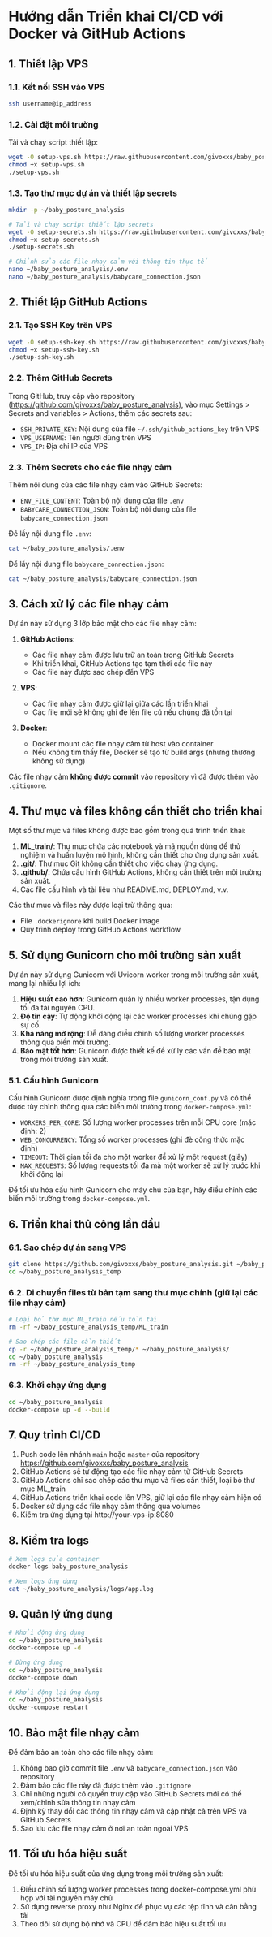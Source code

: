# Hướng dẫn Triển khai CI/CD với Docker và GitHub Actions

## 1. Thiết lập VPS

### 1.1. Kết nối SSH vào VPS
```bash
ssh username@ip_address
```

### 1.2. Cài đặt môi trường
Tải và chạy script thiết lập:
```bash
wget -O setup-vps.sh https://raw.githubusercontent.com/givoxxs/baby_posture_analysis/main/setup-vps.sh
chmod +x setup-vps.sh
./setup-vps.sh
```

### 1.3. Tạo thư mục dự án và thiết lập secrets
```bash
mkdir -p ~/baby_posture_analysis

# Tải và chạy script thiết lập secrets
wget -O setup-secrets.sh https://raw.githubusercontent.com/givoxxs/baby_posture_analysis/main/setup-secrets.sh
chmod +x setup-secrets.sh
./setup-secrets.sh

# Chỉnh sửa các file nhạy cảm với thông tin thực tế
nano ~/baby_posture_analysis/.env
nano ~/baby_posture_analysis/babycare_connection.json
```

## 2. Thiết lập GitHub Actions

### 2.1. Tạo SSH Key trên VPS

```bash
wget -O setup-ssh-key.sh https://raw.githubusercontent.com/givoxxs/baby_posture_analysis/main/setup-ssh-key.sh
chmod +x setup-ssh-key.sh
./setup-ssh-key.sh
```

### 2.2. Thêm GitHub Secrets

Trong GitHub, truy cập vào repository (https://github.com/givoxxs/baby_posture_analysis), vào mục Settings > Secrets and variables > Actions, thêm các secrets sau:

- `SSH_PRIVATE_KEY`: Nội dung của file `~/.ssh/github_actions_key` trên VPS
- `VPS_USERNAME`: Tên người dùng trên VPS
- `VPS_IP`: Địa chỉ IP của VPS

### 2.3. Thêm Secrets cho các file nhạy cảm

Thêm nội dung của các file nhạy cảm vào GitHub Secrets:

- `ENV_FILE_CONTENT`: Toàn bộ nội dung của file `.env`
- `BABYCARE_CONNECTION_JSON`: Toàn bộ nội dung của file `babycare_connection.json`

Để lấy nội dung file `.env`:
```bash
cat ~/baby_posture_analysis/.env
```

Để lấy nội dung file `babycare_connection.json`:
```bash
cat ~/baby_posture_analysis/babycare_connection.json
```

## 3. Cách xử lý các file nhạy cảm

Dự án này sử dụng 3 lớp bảo mật cho các file nhạy cảm:

1. **GitHub Actions**:
   - Các file nhạy cảm được lưu trữ an toàn trong GitHub Secrets
   - Khi triển khai, GitHub Actions tạo tạm thời các file này
   - Các file này được sao chép đến VPS

2. **VPS**:
   - Các file nhạy cảm được giữ lại giữa các lần triển khai
   - Các file mới sẽ không ghi đè lên file cũ nếu chúng đã tồn tại

3. **Docker**:
   - Docker mount các file nhạy cảm từ host vào container
   - Nếu không tìm thấy file, Docker sẽ tạo từ build args (nhưng thường không sử dụng)

Các file nhạy cảm **không được commit** vào repository vì đã được thêm vào `.gitignore`.

## 4. Thư mục và files không cần thiết cho triển khai

Một số thư mục và files không được bao gồm trong quá trình triển khai:

1. **ML_train/**: Thư mục chứa các notebook và mã nguồn dùng để thử nghiệm và huấn luyện mô hình, không cần thiết cho ứng dụng sản xuất.
2. **.git/**: Thư mục Git không cần thiết cho việc chạy ứng dụng.
3. **.github/**: Chứa cấu hình GitHub Actions, không cần thiết trên môi trường sản xuất.
4. Các file cấu hình và tài liệu như README.md, DEPLOY.md, v.v.

Các thư mục và files này được loại trừ thông qua:
- File `.dockerignore` khi build Docker image
- Quy trình deploy trong GitHub Actions workflow

## 5. Sử dụng Gunicorn cho môi trường sản xuất

Dự án này sử dụng Gunicorn với Uvicorn worker trong môi trường sản xuất, mang lại nhiều lợi ích:

1. **Hiệu suất cao hơn**: Gunicorn quản lý nhiều worker processes, tận dụng tối đa tài nguyên CPU.
2. **Độ tin cậy**: Tự động khởi động lại các worker processes khi chúng gặp sự cố.
3. **Khả năng mở rộng**: Dễ dàng điều chỉnh số lượng worker processes thông qua biến môi trường.
4. **Bảo mật tốt hơn**: Gunicorn được thiết kế để xử lý các vấn đề bảo mật trong môi trường sản xuất.

### 5.1. Cấu hình Gunicorn

Cấu hình Gunicorn được định nghĩa trong file `gunicorn_conf.py` và có thể được tùy chỉnh thông qua các biến môi trường trong `docker-compose.yml`:

- `WORKERS_PER_CORE`: Số lượng worker processes trên mỗi CPU core (mặc định: 2)
- `WEB_CONCURRENCY`: Tổng số worker processes (ghi đè công thức mặc định)
- `TIMEOUT`: Thời gian tối đa cho một worker để xử lý một request (giây)
- `MAX_REQUESTS`: Số lượng requests tối đa mà một worker sẽ xử lý trước khi khởi động lại

Để tối ưu hóa cấu hình Gunicorn cho máy chủ của bạn, hãy điều chỉnh các biến môi trường trong `docker-compose.yml`.

## 6. Triển khai thủ công lần đầu

### 6.1. Sao chép dự án sang VPS
```bash
git clone https://github.com/givoxxs/baby_posture_analysis.git ~/baby_posture_analysis_temp
cd ~/baby_posture_analysis_temp
```

### 6.2. Di chuyển files từ bản tạm sang thư mục chính (giữ lại các file nhạy cảm)
```bash
# Loại bỏ thư mục ML_train nếu tồn tại
rm -rf ~/baby_posture_analysis_temp/ML_train

# Sao chép các file cần thiết
cp -r ~/baby_posture_analysis_temp/* ~/baby_posture_analysis/
cd ~/baby_posture_analysis
rm -rf ~/baby_posture_analysis_temp
```

### 6.3. Khởi chạy ứng dụng
```bash
cd ~/baby_posture_analysis
docker-compose up -d --build
```

## 7. Quy trình CI/CD

1. Push code lên nhánh `main` hoặc `master` của repository https://github.com/givoxxs/baby_posture_analysis
2. GitHub Actions sẽ tự động tạo các file nhạy cảm từ GitHub Secrets
3. GitHub Actions chỉ sao chép các thư mục và files cần thiết, loại bỏ thư mục ML_train
4. GitHub Actions triển khai code lên VPS, giữ lại các file nhạy cảm hiện có
5. Docker sử dụng các file nhạy cảm thông qua volumes
6. Kiểm tra ứng dụng tại http://your-vps-ip:8080

## 8. Kiểm tra logs

```bash
# Xem logs của container
docker logs baby_posture_analysis

# Xem logs ứng dụng
cat ~/baby_posture_analysis/logs/app.log
```

## 9. Quản lý ứng dụng

```bash
# Khởi động ứng dụng
cd ~/baby_posture_analysis
docker-compose up -d

# Dừng ứng dụng
cd ~/baby_posture_analysis
docker-compose down

# Khởi động lại ứng dụng
cd ~/baby_posture_analysis
docker-compose restart
```

## 10. Bảo mật file nhạy cảm

Để đảm bảo an toàn cho các file nhạy cảm:

1. Không bao giờ commit file `.env` và `babycare_connection.json` vào repository
2. Đảm bảo các file này đã được thêm vào `.gitignore`
3. Chỉ những người có quyền truy cập vào GitHub Secrets mới có thể xem/chỉnh sửa thông tin nhạy cảm
4. Định kỳ thay đổi các thông tin nhạy cảm và cập nhật cả trên VPS và GitHub Secrets
5. Sao lưu các file nhạy cảm ở nơi an toàn ngoài VPS

## 11. Tối ưu hóa hiệu suất

Để tối ưu hóa hiệu suất của ứng dụng trong môi trường sản xuất:

1. Điều chỉnh số lượng worker processes trong docker-compose.yml phù hợp với tài nguyên máy chủ
2. Sử dụng reverse proxy như Nginx để phục vụ các tệp tĩnh và cân bằng tải
3. Theo dõi sử dụng bộ nhớ và CPU để đảm bảo hiệu suất tối ưu 